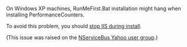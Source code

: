<!--
title: "RunMeFirst.bat Hangs"
tags: 
-->
On Windows XP machines, RunMeFirst.Bat installation might hang when installing PerformanceCounters.

To avoid this problem, you should [stop IIS during install](http://blogs.msdn.com/b/sqlserverfaq/archive/2011/10/21/your-sql-server-setup-may-hang-forever-when-it-s-almost-at-the-99.aspx).

(This issue was raised on the [NServiceBus Yahoo user group](http://tech.groups.yahoo.com/group/nservicebus/message/15523).)


